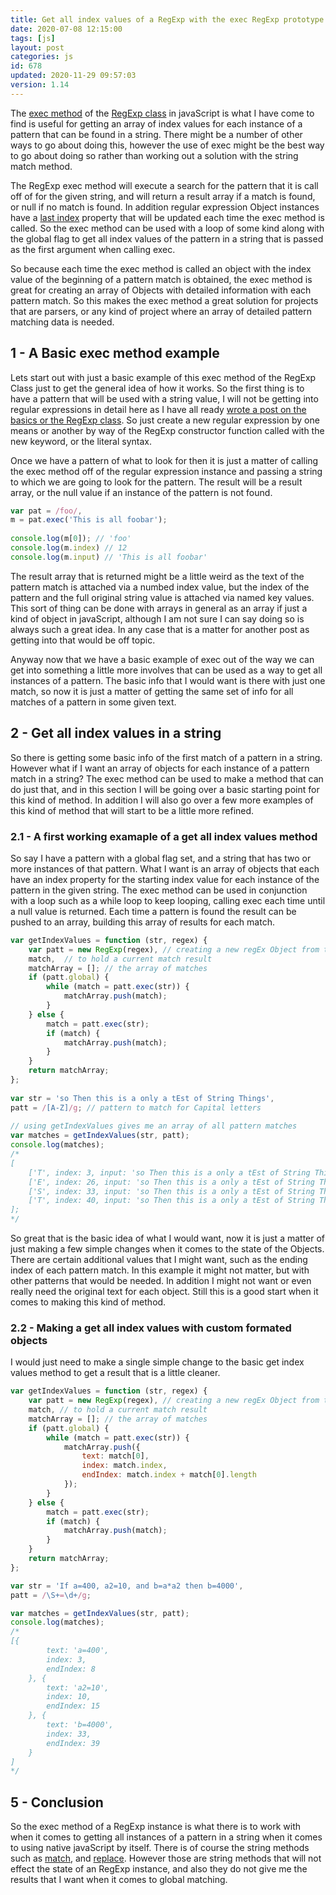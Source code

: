 ```yaml
---
title: Get all index values of a RegExp with the exec RegExp prototype method in javaScript
date: 2020-07-08 12:15:00
tags: [js]
layout: post
categories: js
id: 678
updated: 2020-11-29 09:57:03
version: 1.14
---
```


The [exec method](https://developer.mozilla.org/en-US/docs/Web/JavaScript/Reference/Global_Objects/RegExp/exec) of the [RegExp class](https://developer.mozilla.org/en-US/docs/Web/JavaScript/Reference/Global_Objects/RegExp) in javaScript is what I have come to find is useful for getting an array of index values for each instance of a pattern that can be found in a string. There might be a number of other ways to go about doing this, however the use of exec might be the best way to go about doing so rather than working out a solution with the string match method.

The RegExp exec method will execute a search for the pattern that it is call off of for the given string, and will return a result array if a match is found, or null if no match is found. In addition regular expression Object instances have a [last index](https://developer.mozilla.org/en-US/docs/Web/JavaScript/Reference/Global_Objects/RegExp/lastIndex) property that will be updated each time the exec method is called. So the exec method can be used with a loop of some kind along with the global flag to get all index values of the pattern in a string that is passed as the first argument when calling exec. 

So because each time the exec method is called an object with the index value of the beginning of a pattern  match is obtained, the exec method is great for creating an array of Objects with detailed information with each pattern match. So this makes the exec method a great solution for projects that are parsers, or any kind of project where an array of detailed pattern matching data is needed.

<!-- more -->


## 1 - A Basic exec method example

Lets start out with just a basic example of this exec method of the RegExp Class just to get the general idea of how it works. So the first thing is to have a pattern that will be used with a string value, I will not be getting into regular expressions in detail here as I have all ready [wrote a post on the basics or the RegExp class](/2019/03/20/js-regex/). So just create a new regular expression by one means or another by way of the RegExp constructor function called with the new keyword, or the literal syntax. 

Once we have a pattern of what to look for then it is just a matter of calling the exec method off of the regular expression instance and passing a string to which we are going to look for the pattern. The result will be a result array, or the null value if an instance of the pattern is not found.

```js
var pat = /foo/,
m = pat.exec('This is all foobar');
 
console.log(m[0]); // 'foo'
console.log(m.index) // 12
console.log(m.input) // 'This is all foobar'
```

The result array that is returned might be a little weird as the text of the pattern match is attached via a numbed index value, but the index of the pattern and the full original string value is attached via named key values. This sort of thing can be done with arrays in general as an array if just a kind of object in javaScript, although I am not sure I can say doing so is always such a great idea. In any case that is a matter for another post as getting into that would be off topic.

Anyway now that we have a basic example of exec out of the way we can get into something a little more involves that can be used as a way to get all instances of a pattern. The basic info that I would want is there with just one match, so now it is just a matter of getting the same set of info for all matches of a pattern in some given text.

## 2 - Get all index values in a string

So there is getting some basic info of the first match of a pattern in a string. However what if I want an array of objects for each instance of a pattern match in a string? The exec method can be used to make a method that can do just that, and in this section I will be going over a basic starting point for this kind of method. In addition I will also go over a few more examples of this kind of method that will start to be a little more refined.

### 2.1 - A first working examaple of a get all index values method

So say I have a pattern with a global flag set, and a string that has two or more instances of that pattern. What I want is an array of objects that each have an index property for the starting index value for each instance of the pattern in the given string. The exec method can be used in conjunction with a loop such as a while loop to keep looping, calling exec each time until a null value is returned. Each time a pattern is found the result can be pushed to an array, building this array of results for each match.


```js
var getIndexValues = function (str, regex) {
    var patt = new RegExp(regex), // creating a new regEx Object from the given one
    match,  // to hold a current match result
    matchArray = []; // the array of matches
    if (patt.global) {
        while (match = patt.exec(str)) {
            matchArray.push(match);
        }
    } else {
        match = patt.exec(str);
        if (match) {
            matchArray.push(match);
        }
    }
    return matchArray;
};
 
var str = 'so Then this is a only a tEst of String Things',
patt = /[A-Z]/g; // pattern to match for Capital letters
 
// using getIndexValues gives me an array of all pattern matches
var matches = getIndexValues(str, patt);
console.log(matches);
/*
[
    ['T', index: 3, input: 'so Then this is a only a tEst of String Things'], 
    ['E', index: 26, input: 'so Then this is a only a tEst of String Things'], 
    ['S', index: 33, input: 'so Then this is a only a tEst of String Things'], 
    ['T', index: 40, input: 'so Then this is a only a tEst of String Things']
];
*/
```

So great that is the basic idea of what I would want, now it is just a matter of just making a few simple changes when it comes to the state of the Objects. There are certain additional values that I might want, such as the ending index of each pattern match. In this example it might not matter, but with other patterns that would be needed. In addition I might not want or even really need the original text for each object. Still this is a good start when it comes to making this kind of method.

### 2.2 - Making a get all index values with custom formated objects

I would just need to make a single simple change to the basic get index values method to get a result that is a little cleaner.
```js
var getIndexValues = function (str, regex) {
    var patt = new RegExp(regex), // creating a new regEx Object from the given one
    match, // to hold a current match result
    matchArray = []; // the array of matches
    if (patt.global) {
        while (match = patt.exec(str)) {
            matchArray.push({
                text: match[0],
                index: match.index,
                endIndex: match.index + match[0].length
            });
        }
    } else {
        match = patt.exec(str);
        if (match) {
            matchArray.push(match);
        }
    }
    return matchArray;
};

var str = 'If a=400, a2=10, and b=a*a2 then b=4000',
patt = /\S+=\d+/g;

var matches = getIndexValues(str, patt);
console.log(matches);
/*
[{
        text: 'a=400',
        index: 3,
        endIndex: 8
    }, {
        text: 'a2=10',
        index: 10,
        endIndex: 15
    }, {
        text: 'b=4000',
        index: 33,
        endIndex: 39
    }
]
*/
```

## 5 - Conclusion

So the exec method of a RegExp instance is what there is to work with when it comes to getting all instances of a pattern in a string when it comes to using native javaScript by itself. There is of course the string methods such as [match](/2019/04/06/js-string-match/), and [replace](/2019/04/08/js-string-replace/). However those are string methods that will not effect the state of an RegExp instance, and also they do not give me the results that I want when it comes to global matching.